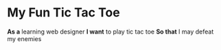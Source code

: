 # My Fun Tic Tac Toe
**As a** learning web designer
**I want** to play tic tac toe
**So that** I may defeat my enemies
